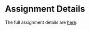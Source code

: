 # Assignment Details

The full assignment details are [here](https://docs.google.com/document/d/145s9pmkx0d2R-P5xSY30v6Hus1IbrZkAXfpHIhw7Y14/edit?usp=sharing).